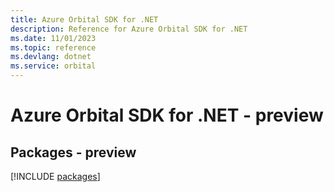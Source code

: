 ```yaml
---
title: Azure Orbital SDK for .NET
description: Reference for Azure Orbital SDK for .NET
ms.date: 11/01/2023
ms.topic: reference
ms.devlang: dotnet
ms.service: orbital
---
```

# Azure Orbital SDK for .NET - preview
## Packages - preview
[!INCLUDE [packages](orbital-index.md)]